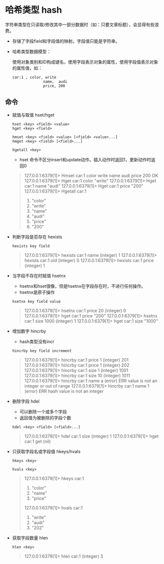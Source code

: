# 哈希类型 hash

字符串类型在只读取/修改其中一部分数据时（如：只要文章标题），会显得有些浪费。

- 存储了字段field和字段值的映射。字段值只能是字符串。

- 哈希类型数据模型：

  使用对象类别和ID构成键名，使用字段表示对象的属性，使用字段值表示对象的属性值，如：

  ```
  car:1 , color, write
  				name,  audi
  				price, 200
  ```

## 命令

- 赋值与取值 hset/hget

  ```
  hset <key> <field> <value>
  hget <key> <field>
  
  hmset <key> <field> <value> [<field> <value>...]
  hmget <key> <field> [<field>...]
  
  hgetall <key>
  ```

  - hset 命令不区分insert和update动作。插入动作时返回1，更新动作时返回0

  > 127.0.0.1:6379[1]> Hmset car:1 color write name audi price 200
  > OK
  > 127.0.0.1:6379[1]> Hget car:1 color
  > "write"
  > 127.0.0.1:6379[1]> Hget car:1 name
  > "audi"
  > 127.0.0.1:6379[1]> Hget car:1 price
  > "200"
  > 127.0.0.1:6379[1]> Hgetall car:1
  > 1) "color"
  > 2) "write"
  > 3) "name"
  > 4) "audi"
  > 5) "price"
  > 6) "200"



- 判断字段是否存在 hexists

  ```
  hexists key field
  ```

  > 127.0.0.1:6379[1]> hexists car:1 name
  > (integer) 1
  > 127.0.0.1:6379[1]> hexists car:1 old
  > (integer) 0
  > 127.0.0.1:6379[1]> hexists car:1 price
  > (integer) 1

- 当字段不存在时赋值 hsetnx

  - hsetnx和hset很像，但是hsetnx在字段存在时，不进行任何操作。
  - hsetnx是原子操作

  ```
  hsetnx key field value
  ```

  > 127.0.0.1:6379[1]> hsetnx car:1 price 20
  > (integer) 0
  > 127.0.0.1:6379[1]> hget car:1 price
  > "200"
  > 127.0.0.1:6379[1]> hsetnx car:1 size 1000
  > (integer) 1
  > 127.0.0.1:6379[1]> hget car:1 size
  > "1000"

- 增加数字 hincrby

  - hash类型没有incr

  ```
  hincrby key field increment
  ```

  > 127.0.0.1:6379[1]> hincrby car:1 price 1
  > (integer) 201
  > 127.0.0.1:6379[1]> hincrby car:1 price 1
  > (integer) 202
  > 127.0.0.1:6379[1]> hincrby car:1 size 1
  > (integer) 1001
  > 127.0.0.1:6379[1]> hincrby car:1 size 10
  > (integer) 1011
  > 127.0.0.1:6379[1]> hincrby car:1 name a
  > (error) ERR value is not an integer or out of range
  > 127.0.0.1:6379[1]> hincrby car:1 name 1
  > (error) ERR hash value is not an integer

- 删除字段 hdel

  - 可以删除一个或多个字段
  - 返回值为被删除的字段个数

  ```
  hdel <key> <field> [<field>...]
  ```

  > 127.0.0.1:6379[1]> hdel car:1 size
  > (integer) 1
  > 127.0.0.1:6379[1]> hget car:1 get
  > (nil)

- 只获取字段名或字段值 hkeys/hvals

  ```
  hkeys <key>
  
  hvals <key>
  ```

  >127.0.0.1:6379[1]> hkeys car:1
  >1) "color"
  >2) "name"
  >3) "price"
  >
  >
  >
  >127.0.0.1:6379[1]> hvals car:1
  >
  >1) "write"
  >2) "audi"
  >3) "202"

- 获取字段数量 hlen

  ```
  hlen <key>
  ```

  > 127.0.0.1:6379[1]> hlen car:1
  > (integer) 3